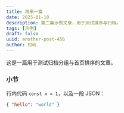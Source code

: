 ```yaml
---
title: 再来一篇
date: 2025-01-10
description: 第二篇示例文章，用于测试排序与归档。
tags: [示例]
draft: false
uuid: another-post-456
author: 知屿
---
```


这是一篇用于测试归档分组与首页排序的文章。

### 小节

行内代码 `const x = 1`，以及一段 JSON：

```json
{ "hello": "world" }
```

